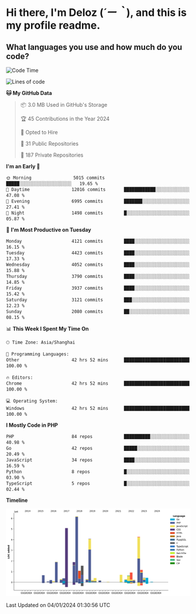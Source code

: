# **Hi there, I'm Deloz (*´ー｀*), and this is my profile readme.**

## **What languages you use and how much do you code?**

<!--START_SECTION:waka-->
![Code Time](http://img.shields.io/badge/Code%20Time-3%2C113%20hrs%2031%20mins-blue)

![Lines of code](https://img.shields.io/badge/From%20Hello%20World%20I%27ve%20Written-33.4%20million%20lines%20of%20code-blue)

**🐱 My GitHub Data** 

> 📦 3.0 MB Used in GitHub's Storage 
 > 
> 🏆 45 Contributions in the Year 2024
 > 
> 💼 Opted to Hire
 > 
> 📜 31 Public Repositories 
 > 
> 🔑 187 Private Repositories 
 > 
**I'm an Early 🐤** 

```text
🌞 Morning                5015 commits        █████░░░░░░░░░░░░░░░░░░░░   19.65 % 
🌆 Daytime                12016 commits       ████████████░░░░░░░░░░░░░   47.08 % 
🌃 Evening                6995 commits        ███████░░░░░░░░░░░░░░░░░░   27.41 % 
🌙 Night                  1498 commits        █░░░░░░░░░░░░░░░░░░░░░░░░   05.87 % 
```
📅 **I'm Most Productive on Tuesday** 

```text
Monday                   4121 commits        ████░░░░░░░░░░░░░░░░░░░░░   16.15 % 
Tuesday                  4423 commits        ████░░░░░░░░░░░░░░░░░░░░░   17.33 % 
Wednesday                4052 commits        ████░░░░░░░░░░░░░░░░░░░░░   15.88 % 
Thursday                 3790 commits        ████░░░░░░░░░░░░░░░░░░░░░   14.85 % 
Friday                   3937 commits        ████░░░░░░░░░░░░░░░░░░░░░   15.42 % 
Saturday                 3121 commits        ███░░░░░░░░░░░░░░░░░░░░░░   12.23 % 
Sunday                   2080 commits        ██░░░░░░░░░░░░░░░░░░░░░░░   08.15 % 
```


📊 **This Week I Spent My Time On** 

```text
🕑︎ Time Zone: Asia/Shanghai

💬 Programming Languages: 
Other                    42 hrs 52 mins      █████████████████████████   100.00 % 

🔥 Editors: 
Chrome                   42 hrs 52 mins      █████████████████████████   100.00 % 

💻 Operating System: 
Windows                  42 hrs 52 mins      █████████████████████████   100.00 % 
```

**I Mostly Code in PHP** 

```text
PHP                      84 repos            ██████████░░░░░░░░░░░░░░░   40.98 % 
Go                       42 repos            █████░░░░░░░░░░░░░░░░░░░░   20.49 % 
JavaScript               34 repos            ████░░░░░░░░░░░░░░░░░░░░░   16.59 % 
Python                   8 repos             █░░░░░░░░░░░░░░░░░░░░░░░░   03.90 % 
TypeScript               5 repos             █░░░░░░░░░░░░░░░░░░░░░░░░   02.44 % 
```



**Timeline**

![Lines of Code chart](https://raw.githubusercontent.com/deloz/deloz/main/assets/bar_graph.png)


 Last Updated on 04/01/2024 01:30:56 UTC
<!--END_SECTION:waka-->
